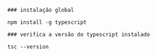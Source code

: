    ### instalação global

    npm install -g typescript

    ### verifica a versão do typescript instalado

    tsc --version